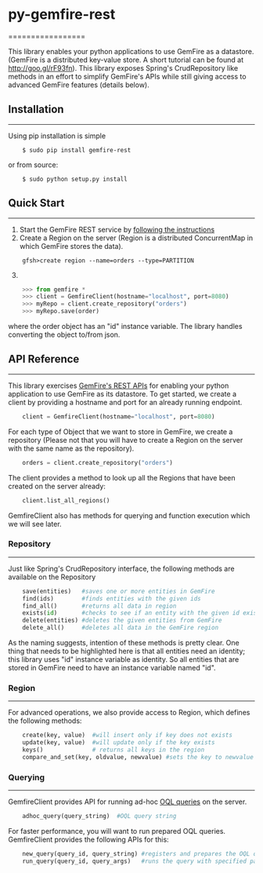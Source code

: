 # py-gemfire-rest
=================

This library enables your python applications to use GemFire as a datastore. (GemFire is a distributed key-value store. A short tutorial can be found at http://goo.gl/rF93fn). This library exposes Spring's CrudRepository like methods in an effort to simplify GemFire's APIs while still giving access to advanced GemFire features (details below). 

## Installation
---------------

Using pip installation is simple
```
    $ sudo pip install gemfire-rest
```
or from source:
```
    $ sudo python setup.py install
```
## Quick Start
--------------

1. Start the GemFire REST service by [following the instructions](http://gemfire.docs.pivotal.io/latest/userguide/index.html#gemfire_rest/setup_config.html)
2. Create a Region on the server (Region is a distributed ConcurrentMap in which GemFire stores the data). 
```
    gfsh>create region --name=orders --type=PARTITION
```
3. 
```python
    >>> from gemfire *
    >>> client = GemfireClient(hostname="localhost", port=8080)
    >>> myRepo = client.create_repository("orders")
    >>> myRepo.save(order)
```

where the order object has an "id" instance variable. The library handles converting the object to/from json. 

## API Reference
----------------

This library exercises [GemFire's REST APIs](http://gemfire.docs.pivotal.io/latest/userguide/index.html#gemfire_rest/book_intro.html) for enabling your python application to use GemFire as its datastore. To get started, we create a client by providing a hostname and port for an already running endpoint. 
```python
    client = GemfireClient(hostname="localhost", port=8080)
```

For each type of Object that we want to store in GemFire, we create a repository (Please not that you will have to create a Region on the server with the same name as the repository).
```python
    orders = client.create_repository("orders")
```
The client provides a method to look up all the Regions that have been created on the server already:
```python
    client.list_all_regions()
```

GemfireClient also has methods for querying and function execution which we will see later.

### Repository
--------------

Just like Spring's CrudRepository interface, the following methods are available on the Repository
```python
    save(entities)   #saves one or more entities in GemFire
    find(ids)        #finds entities with the given ids
    find_all()       #returns all data in region
    exists(id)       #checks to see if an entity with the given id exists
    delete(entities) #deletes the given entities from GemFire
    delete_all()     #deletes all data in the GemFire region
```

As the naming suggests, intention of these methods is pretty clear. One thing that needs to be highlighted here is that all entities need an identity; this library uses "id" instance variable as identity. So all entities that are stored in GemFire need to have an instance variable named "id".

### Region
----------

For advanced operations, we also provide access to Region, which defines the following methods:
```python
    create(key, value)  #will insert only if key does not exists
    update(key, value)  #will update only if the key exists
    keys()              # returns all keys in the region
    compare_and_set(key, oldvalue, newvalue) #sets the key to newvalue only if current value is equal ot oldvalue
```

### Querying
------------
GemfireClient provides API for running ad-hoc [OQL queries](http://gemfire.docs.pivotal.io/latest/userguide/index.html#developing/querying_basics/chapter_overview.html) on the server.
```python
    adhoc_query(query_string)  #OQL query string
```

For faster performance, you will want to run prepared OQL queries. GemfireClient provides the following APIs for this:
```python
    new_query(query_id, query_string) #registers and prepares the OQL query on the server
    run_query(query_id, query_args)   #runs the query with specified parameters 
```
